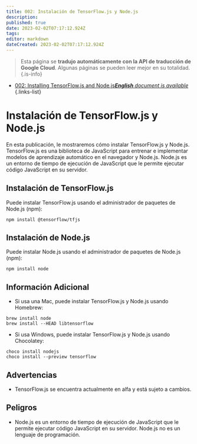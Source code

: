 ```yaml
---
title: 002: Instalación de TensorFlow.js y Node.js
description: 
published: true
date: 2023-02-02T07:17:12.924Z
tags: 
editor: markdown
dateCreated: 2023-02-02T07:17:12.924Z
---
```


> Esta página se **tradujo automáticamente con la API de traducción de Google Cloud**.
Algunas páginas se pueden leer mejor en su totalidad.{.is-info}



- [002: Installing TensorFlow.js and Node.js***English** document is available*](/en/Knowledge-base/TensorFlow-js/Learning/002-installing-tensorflow-js-and-node-js)
{.links-list}


# Instalación de TensorFlow.js y Node.js

En esta publicación, le mostraremos cómo instalar TensorFlow.js y Node.js. TensorFlow.js es una biblioteca de JavaScript para entrenar e implementar modelos de aprendizaje automático en el navegador y Node.js. Node.js es un entorno de tiempo de ejecución de JavaScript que le permite ejecutar código JavaScript en su servidor.

## Instalación de TensorFlow.js

Puede instalar TensorFlow.js usando el administrador de paquetes de Node.js (npm):

```
npm install @tensorflow/tfjs
```

## Instalación de Node.js

Puede instalar Node.js usando el administrador de paquetes de Node.js (npm):

```
npm install node
```

## Información Adicional

- Si usa una Mac, puede instalar TensorFlow.js y Node.js usando Homebrew:

```
brew install node
brew install --HEAD libtensorflow
```

- Si usa Windows, puede instalar TensorFlow.js y Node.js usando Chocolatey:

```
choco install nodejs
choco install --preview tensorflow
```

## Advertencias

- TensorFlow.js se encuentra actualmente en alfa y está sujeto a cambios.

## Peligros

- Node.js es un entorno de tiempo de ejecución de JavaScript que le permite ejecutar código JavaScript en su servidor. Node.js no es un lenguaje de programación.